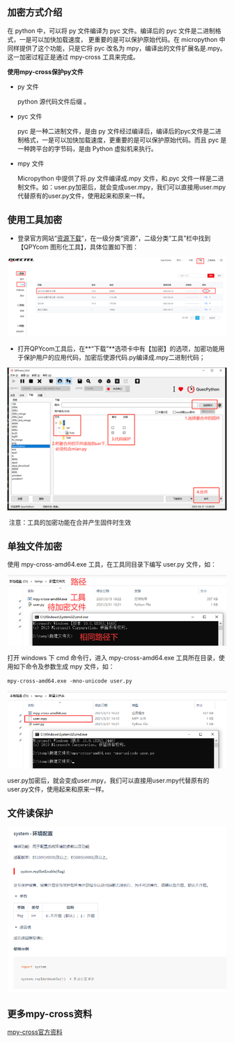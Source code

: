 ## 加密方式介绍

在 python 中，可以将 py 文件编译为 pyc 文件。编译后的 pyc 文件是二进制格式，一是可以加快加载速度， 更重要的是可以保护原始代码。在 micropython 中同样提供了这个功能，只是它将 pyc 改名为 mpy，编译出的文件扩展名是.mpy。这一加密过程正是通过 mpy-cross 工具来完成。 

**使用mpy-cross保护py文件** 

- py 文件 

  python 源代码文件后缀 。

- pyc 文件 

  pyc 是一种二进制文件，是由 py 文件经过编译后，编译后的pyc文件是二进制格式，一是可以加快加载速度，更重要的是可以保护原始代码。而且 pyc 是一种跨平台的字节码，是由 Python 虚拟机来执行。 

- mpy 文件 

  Micropython 中提供了将.py 文件编译成.mpy 文件，和.pyc 文件一样是二进制文件。如：user.py加密后，就会变成user.mpy，我们可以直接用user.mpy代替原有的user.py文件，使用起来和原来一样。




## 使用工具加密

- 登录官方网站“[资源下载](https://python.quectel.com/download)”，在一级分类“资源”，二级分类“工具”栏中找到【QPYcom 图形化工具】，具体位置如下图：

![image-20230420-download](media/image-20230420-download.png)

- 打开QPYcom工具后，在**“下载”**选项卡中有【加密】的选项，加密功能用于保护用户的应用代码，加密后使源代码.py编译成.mpy二进制代码；

![image-20230420-backup](media/image-20230421-1682055093154.png)

​			注意：工具的加密功能在合并产生固件时生效



## 单独文件加密

使用 mpy-cross-amd64.exe 工具，在工具同目录下编写 user.py 文件，如：

![2103311410](media/2103311410.png)

打开 windows 下 cmd 命令行，进入 mpy-cross-amd64.exe 工具所在目录，使用如下命令及参数生成 mpy 文件，如： 

`mpy-cross-amd64.exe -mno-unicode user.py`

![2103311411](media/2103311411.png)

user.py加密后，就会变成user.mpy，我们可以直接用user.mpy代替原有的user.py文件，使用起来和原来一样。



## 文件读保护

![image-20210708153532854](media/20210708153532854.png)



## 更多mpy-cross资料

 <a href="https://pypi.org/project/mpy-cross/1.9.3/">mpy-cross官方资料</a>
